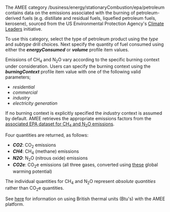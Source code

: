 The AMEE category /business/energy/stationaryCombustion/epa/petroleum
contains data on the emissions associated with the burning of
petroleum-derived fuels (e.g. distillate and residual fuels, liquefied
petroleum fuels, kerosene), sourced from the US Environmental Protection
Agency's [Climate Leaders](Climate_Leaders) initiative.

To use this category, select the type of petroleum product using the
*type* and *subtype* drill choices. Next specify the quantity of fuel
consumed using either the ***energyConsumed*** or ***volume*** profile
item values.

Emissions of CH<sub>4</sub> and N<sub>2</sub>O vary according to the specific burning
context under consideration. Users can specify the burning context using
the ***burningContext*** profile item value with one of the following
valid parameters;

  - *residential*
  - *commercial*
  - *industry*
  - *electricity generation*

If no burning context is explicitly specified the *industry* context is
assumed by default. AMEE retrieves the appropriate emissions factors
from the [associated EPA dataset for CH<sub>4</sub> and N<sub>2</sub>O
emissions](CH4_and_N20_emissions_from_stationary_combustion).

Four quantities are returned, as follows:

  - ***CO2***: CO<sub>2</sub> emissions
  - ***CH4***: CH<sub>4</sub> (methane) emissions
  - ***N2O***: N<sub>2</sub>O (nitrous oxide) emissions
  - ***CO2e***: CO<sub>2</sub>e emissions (all three gases, converted using
    [these](Greenhouse_gases_Global_warming_potentials) global warming
    potential)

The individual quantities for CH<sub>4</sub> and N<sub>2</sub>O represent *absolute
quantities* rather than CO<sub>2</sub>e quantities.

See [here](British_thermal_units) for information on using British
thermal units (Btu's) with the AMEE platform.
